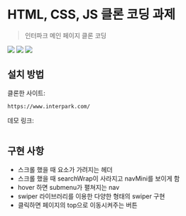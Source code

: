 # HTML, CSS, JS 클론 코딩 과제
> 인터파크 메인 페이지 클론 코딩

<img src="https://img.shields.io/badge/html5-#E34F26?style=for-the-badge&logo=html5&logoColor=white">
<img src="https://img.shields.io/badge/css3-#1572B6?style=for-the-badge&logo=css3&logoColor=white">
<img src="https://img.shields.io/badge/javascript-#F7DF1E?style=for-the-badge&logo=javascript&logoColor=white">

## 설치 방법

클론한 사이트:

```
https://www.interpark.com/
```

데모 링크:

```

```

## 구현 사항

- 스크롤 했을 때 요소가 가려지는 헤더
- 스크롤 했을 때 searchWrap이 사라지고 navMini를 보이게 함
- hover 하면 submenu가 펼쳐지는 nav
- swiper 라이브러리를 이용한 다양한 형태의 swiper 구현
- 클릭하면 페이지의 top으로 이동시켜주는 버튼